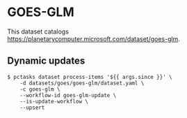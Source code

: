 # GOES-GLM

This dataset catalogs https://planetarycomputer.microsoft.com/dataset/goes-glm.

## Dynamic updates

```
$ pctasks dataset process-items '${{ args.since }}' \
    -d datasets/goes/goes-glm/dataset.yaml \
    -c goes-glm \
    --workflow-id goes-glm-update \
    --is-update-workflow \
    --upsert
```